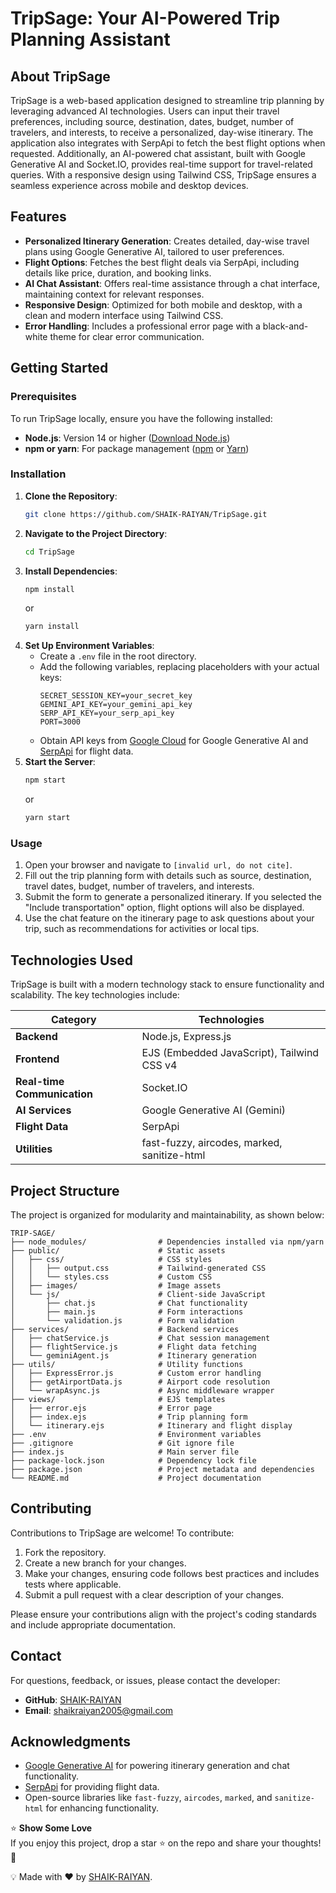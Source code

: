 # TripSage: Your AI-Powered Trip Planning Assistant

## About TripSage

TripSage is a web-based application designed to streamline trip planning by leveraging advanced AI technologies. Users can input their travel preferences, including source, destination, dates, budget, number of travelers, and interests, to receive a personalized, day-wise itinerary. The application also integrates with SerpApi to fetch the best flight options when requested. Additionally, an AI-powered chat assistant, built with Google Generative AI and Socket.IO, provides real-time support for travel-related queries. With a responsive design using Tailwind CSS, TripSage ensures a seamless experience across mobile and desktop devices.

## Features

- **Personalized Itinerary Generation**: Creates detailed, day-wise travel plans using Google Generative AI, tailored to user preferences.
- **Flight Options**: Fetches the best flight deals via SerpApi, including details like price, duration, and booking links.
- **AI Chat Assistant**: Offers real-time assistance through a chat interface, maintaining context for relevant responses.
- **Responsive Design**: Optimized for both mobile and desktop, with a clean and modern interface using Tailwind CSS.
- **Error Handling**: Includes a professional error page with a black-and-white theme for clear error communication.

## Getting Started

### Prerequisites

To run TripSage locally, ensure you have the following installed:

- **Node.js**: Version 14 or higher ([Download Node.js](https://nodejs.org/))
- **npm or yarn**: For package management ([npm](https://www.npmjs.com/) or [Yarn](https://yarnpkg.com/))

### Installation

1. **Clone the Repository**:
   ```bash
   git clone https://github.com/SHAIK-RAIYAN/TripSage.git
   ```
2. **Navigate to the Project Directory**:
   ```bash
   cd TripSage
   ```
3. **Install Dependencies**:
   ```bash
   npm install
   ```
   or
   ```bash
   yarn install
   ```
4. **Set Up Environment Variables**:
   - Create a `.env` file in the root directory.
   - Add the following variables, replacing placeholders with your actual keys:
     ```
     SECRET_SESSION_KEY=your_secret_key
     GEMINI_API_KEY=your_gemini_api_key
     SERP_API_KEY=your_serp_api_key
     PORT=3000
     ```
   - Obtain API keys from [Google Cloud](https://cloud.google.com/) for Google Generative AI and [SerpApi](https://serpapi.com/) for flight data.
5. **Start the Server**:
   ```bash
   npm start
   ```
   or
   ```bash
   yarn start
   ```

### Usage

1. Open your browser and navigate to `[invalid url, do not cite]`.
2. Fill out the trip planning form with details such as source, destination, travel dates, budget, number of travelers, and interests.
3. Submit the form to generate a personalized itinerary. If you selected the "Include transportation" option, flight options will also be displayed.
4. Use the chat feature on the itinerary page to ask questions about your trip, such as recommendations for activities or local tips.

## Technologies Used

TripSage is built with a modern technology stack to ensure functionality and scalability. The key technologies include:

| **Category**                | **Technologies**                            |
| --------------------------- | ------------------------------------------- |
| **Backend**                 | Node.js, Express.js                         |
| **Frontend**                | EJS (Embedded JavaScript), Tailwind CSS v4  |
| **Real-time Communication** | Socket.IO                                   |
| **AI Services**             | Google Generative AI (Gemini)               |
| **Flight Data**             | SerpApi                                     |
| **Utilities**               | fast-fuzzy, aircodes, marked, sanitize-html |

## Project Structure

The project is organized for modularity and maintainability, as shown below:

```
TRIP-SAGE/
├── node_modules/                # Dependencies installed via npm/yarn
├── public/                      # Static assets
│   ├── css/                     # CSS styles
│   │   ├── output.css           # Tailwind-generated CSS
│   │   └── styles.css           # Custom CSS
│   ├── images/                  # Image assets
│   └── js/                      # Client-side JavaScript
│       ├── chat.js              # Chat functionality
│       ├── main.js              # Form interactions
│       └── validation.js        # Form validation
├── services/                    # Backend services
│   ├── chatService.js           # Chat session management
│   ├── flightService.js         # Flight data fetching
│   └── geminiAgent.js           # Itinerary generation
├── utils/                       # Utility functions
│   ├── ExpressError.js          # Custom error handling
│   ├── getAirportData.js        # Airport code resolution
│   └── wrapAsync.js             # Async middleware wrapper
├── views/                       # EJS templates
│   ├── error.ejs                # Error page
│   ├── index.ejs                # Trip planning form
│   └── itinerary.ejs            # Itinerary and flight display
├── .env                         # Environment variables
├── .gitignore                   # Git ignore file
├── index.js                     # Main server file
├── package-lock.json            # Dependency lock file
├── package.json                 # Project metadata and dependencies
└── README.md                    # Project documentation
```

## Contributing

Contributions to TripSage are welcome! To contribute:

1. Fork the repository.
2. Create a new branch for your changes.
3. Make your changes, ensuring code follows best practices and includes tests where applicable.
4. Submit a pull request with a clear description of your changes.

Please ensure your contributions align with the project's coding standards and include appropriate documentation.

## Contact

For questions, feedback, or issues, please contact the developer:

- **GitHub**: [SHAIK-RAIYAN](https://github.com/SHAIK-RAIYAN)
- **Email**: [shaikraiyan2005@gmail.com](mailto:shaikraiyan2005@gmail.com)

## Acknowledgments

- [Google Generative AI](https://cloud.google.com/) for powering itinerary generation and chat functionality.
- [SerpApi](https://serpapi.com/) for providing flight data.
- Open-source libraries like `fast-fuzzy`, `aircodes`, `marked`, and `sanitize-html` for enhancing functionality.

⭐ **Show Some Love**  
If you enjoy this project, drop a star ⭐ on the repo and share your thoughts! 🚀

💡 Made with ❤️ by [SHAIK-RAIYAN](https://github.com/SHAIK-RAIYAN).
